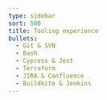 ```yaml
---
type: sidebar
sort: 500
title: Tooling experience
bullets:
  - Git & SVN
  - Bash
  - Cypress & Jest
  - Terraform
  - JIRA & Confluence
  - Buildkite & Jenkins
---
```

